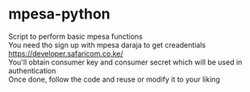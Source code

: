# mpesa-python
Script to perform basic mpesa functions <br/>
You need tho sign up with mpesa daraja to get creadentials <br/>
https://developer.safaricom.co.ke/
<br>
You'll obtain consumer key and consumer secret which will be used in authentication <br/>
Once done, follow the code and reuse or modify it to your liking 
